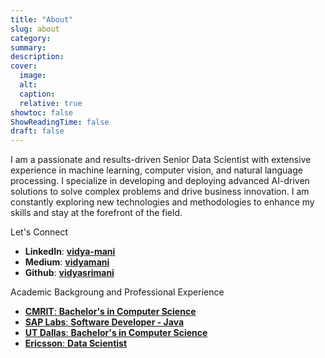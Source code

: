 ```yaml
---
title: "About"
slug: about
category:
summary:
description: 
cover:
  image:
  alt:
  caption: 
  relative: true
showtoc: false
ShowReadingTime: false
draft: false
---
```


I am a passionate and results-driven Senior Data Scientist with extensive experience in machine learning, computer vision, and natural language processing. I specialize in developing and deploying advanced AI-driven solutions to solve complex problems and drive business innovation. I am constantly exploring new technologies and methodologies to enhance my skills and stay at the forefront of the field.

Let's Connect
- **LinkedIn**: [**vidya-mani**](https://www.linkedin.com/in/vidya-mani/)
- **Medium**: [**vidyamani**](https://medium.com/@vidyamani/)
- **Github**: [**vidyasrimani**](https://github.com/vidyasrimani/)

Academic Backgroung and Professional Experience
- [**CMRIT**: **Bachelor's in Computer Science** ](https://www.cmrit.ac.in/)
- [**SAP Labs**: **Software Developer - Java** ](https://www.sap.com/index.html/)
- [**UT Dallas**: **Bachelor's in Computer Science** ](https://www.utdallas.edu/)
- [**Ericsson**: **Data Scientist** ](https://www.ericsson.com/en)